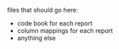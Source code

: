files that should go here:
- code book for each report 
- column mappings for each report 
- anything else